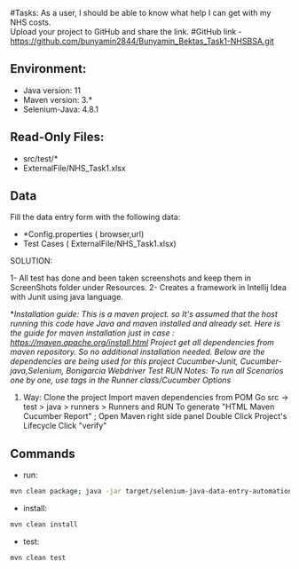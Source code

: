 #Tasks:
As a user, I should be able to know what help I can get with my NHS costs. <br />
Upload your project to GitHub and share the link.
#GitHub link
-https://github.com/bunyamin2844/Bunyamin_Bektas_Task1-NHSBSA.git
## Environment:
- Java version: 11
- Maven version: 3.*
- Selenium-Java: 4.8.1

## Read-Only Files:
- src/test/*
- ExternalFile/NHS_Task1.xlsx


##  Data
Fill the data entry form with the following data:
- *Config.properties ( browser,url)
- Test Cases ( ExternalFile/NHS_Task1.xlsx)

SOLUTION:

1- All test has done and been taken screenshots and keep them in ScreenShots folder under Resources. 
2- Creates a framework in Intellij Idea with Junit using java language. 

**Installation guide: This is a maven project. so It's assumed that the host running this code have Java and maven installed and already set. Here is the guide for maven installation just in case : https://maven.apache.org/install.html Project get all dependencies from maven repository. So no additional installation needed. *Below are the dependencies are being used for this project Cucumber-Junit, Cucumber-java,Selenium, Bonigarcia Webdriver Test RUN Notes: To run all Scenarios one by one, use tags in the Runner class/Cucumber Options**
1. Way: Clone the project Import maven dependencies from POM Go src -> test > java > runners > Runners and RUN To generate "HTML Maven Cucumber Report" ; Open Maven right side panel Double Click Project's Lifecycle Click "verify"

## Commands
- run:
```bash
mvn clean package; java -jar target/selenium-java-data-entry-automation-1.0.jar
```
- install:
```bash
mvn clean install
```
- test:
```bash
mvn clean test